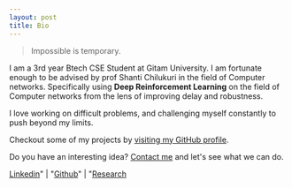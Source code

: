 ```yaml
---
layout: post
title: Bio
---
```


  > Impossible is temporary.

I am a 3rd year Btech CSE Student at Gitam University. I am fortunate enough to be advised by prof Shanti Chilukuri in the field of Computer networks. Specifically using <strong>Deep Reinforcement Learning</strong> on the field of Computer networks from the lens of improving delay and robustness.

I love working on difficult problems, and challenging myself constantly to push beyond my limits.

Checkout some of my projects by [visiting my GitHub profile](https://github.com/adityagupta961).

Do you have an interesting idea? [Contact me](https://www.linkedin.com/in/adityagupta961) and let's see what we can do.

[Linkedin](https://www.linkedin.com/in/adityagupta961)" | "[Github](https://github.com/adityagupta961)" | "[Research](https://adityagupta961.github.io/CV.pdf)


